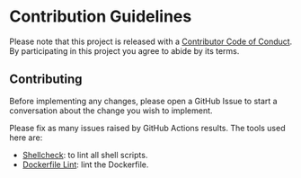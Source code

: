 # Contribution Guidelines

Please note that this project is released with a [Contributor Code of Conduct](./code_of_conduct.md). By participating in this project you agree to abide by its terms.

## Contributing

Before implementing any changes, please open a GitHub Issue to start a conversation about the change you wish to implement.

Please fix as many issues raised by GitHub Actions results. The tools used here are:

- [Shellcheck](https://github.com/koalaman/shellcheck): to lint all shell scripts.
- [Dockerfile Lint](https://github.com/projectatomic/dockerfile_lint): lint the Dockerfile.
